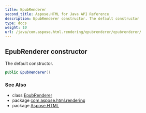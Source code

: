 ```yaml
---
title: EpubRenderer
second_title: Aspose.HTML for Java API Reference
description: EpubRenderer constructor. The default constructor
type: docs
weight: 10
url: /java/com.aspose.html.rendering/epubrenderer/epubrenderer/
---
```

## EpubRenderer constructor

The default constructor.

```java
public EpubRenderer()
```

### See Also

* class [EpubRenderer](../)
* package [com.aspose.html.rendering](../../epubrenderer/)
* package [Aspose.HTML](../../../)
